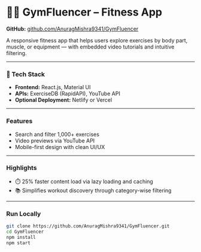 # 🏋️‍♂️ GymFluencer – Fitness App

**GitHub:** [github.com/AnuragMishra9341/GymFluencer](https://github.com/AnuragMishra9341/GymFluencer)

A responsive fitness app that helps users explore exercises by body part, muscle, or equipment — with embedded video tutorials and intuitive filtering.

---

### 🔧 Tech Stack
- **Frontend:** React.js, Material UI
- **APIs:** ExerciseDB (RapidAPI), YouTube API
- **Optional Deployment:** Netlify or Vercel

---

###  Features
- Search and filter 1,000+ exercises
- Video previews via YouTube API
- Mobile-first design with clean UI/UX

---

###  Highlights
- ⏱️ 25% faster content load via lazy loading and caching
- 📚 Simplifies workout discovery through category-wise filtering

---

###  Run Locally

```bash
git clone https://github.com/AnuragMishra9341/GymFluencer.git
cd GymFluencer
npm install
npm start
